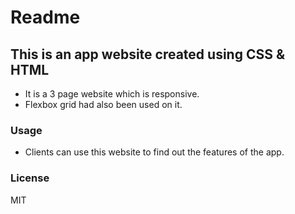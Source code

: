 # Readme

## This is an app website created using CSS & HTML

* It is a 3 page website which is responsive.
* Flexbox grid had also been used on it.

### Usage

* Clients can use this website to find out the features of the app.

### License

MIT
